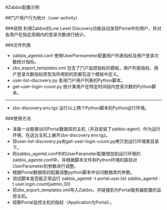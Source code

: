 #Zabbix配置示例

##门户用户行为统计（user-activity）

###说明
利用Zabbix的Low Level Discovery功能自动发现Portal中的用户，并对各用户在指定周期内的登录次数进行统计。

###文件列表
* zabbix_agentd.conf    使用UserParmameter配置用户列表指标及用户登录次数统计指标。
* zbx_export_templates.xml  包含了门户监控指标的模板，用户列表指标、用户登录次数指标原型及所用到的宏都在这个模板中定义。
* user-list-discovery.py    查询门户用户列表的Python脚本。
* get-user-login-count.py   统计某用户在特定时间段内登录次数的Python脚本。
---
* zbx-discovery.env.tgz 运行以上两个Python脚本的Python运行环境。

###使用方法
* 准备一台能够访问Portal数据库的主机（并且安装了zabbix-agent）作为运行环境，在这台主机上展开zbx-discovery.env.tgz。
* 将user-list-discovery.py和get-user-login-count.py拷贝到运行环境某目录下。
* 将zabbix_agentd.conf中的UserParameter配置增加到运行环境的zabbix_agentd.conf中，并根据脚本文件和Python环境的路径对UserParameter的参数进行调整。
* 根据Portal数据库的配置调整python脚本中访问数据库的参数。
* 测试脚本是否能正常运行
    zabbix_agentd -t portal.user.list
    zabbix_agentd -t user.login.count[admin,30]
* 将zbx_export_templates.xml导入Zabbix，并链接到为Portal服务器配置的监控主机。
* 观察Portal监控主机的指标（Application为Portal）。



